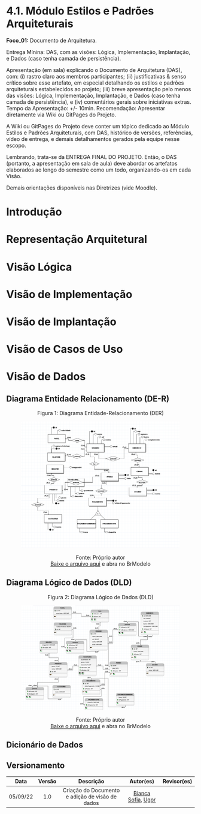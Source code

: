 # 4.1. Módulo Estilos e Padrões Arquiteturais

**Foco_01:** Documento de Arquitetura.

Entrega Mínina: DAS, com as visões: Lógica, Implementação,
Implantação, e Dados (caso tenha camada de persistência).

Apresentação (em sala) explicando o Documento de Arquitetura (DAS), com: (i) rastro claro aos membros participantes; (ii) justificativas & senso crítico sobre esse artefato, em especial detalhando os estilos e padrões arquiteturais estabelecidos ao projeto; (iii) breve apresentação pelo menos das visões: Lógica, Implementação, Implantação, e Dados (caso tenha camada de persistência), e (iv) comentários gerais sobre iniciativas extras. Tempo da Apresentação: +/- 10min. Recomendação: Apresentar diretamente via Wiki ou GitPages do Projeto.

A Wiki ou GitPages do Projeto deve conter um tópico dedicado ao Módulo Estilos e Padrões Arquiteturais, com DAS, histórico de versões, referências, vídeo de entrega, e demais detalhamentos gerados pela equipe nesse escopo.

Lembrando, trata-se da ENTREGA FINAL DO PROJETO. Então, o DAS (portanto, a apresentação em sala de aula) deve abordar os artefatos elaborados ao longo do semestre como um todo, organizando-os em cada Visão.

Demais orientações disponíveis nas Diretrizes (vide Moodle).

# Introdução


# Representação Arquitetural


# Visão Lógica

# Visão de Implementação

# Visão de Implantação

# Visão de Casos de Uso

# Visão de Dados

## Diagrama Entidade Relacionamento (DE-R)
<figure>
  <figcaption style="text-align: center !important">
    Figura 1: Diagrama Entidade-Relacionamento (DER)
  </figcaption>

  ![Diagrama DER](../img/Diagramas/DER.png)

  <figcaption style="text-align: center !important">
    Fonte: Próprio autor<br>
    <a href="../../docs/img/Diagramas/DiagramaEntidadeRelacionamento.brM3" download>Baixe o arquivo aqui</a> e abra no BrModelo
  </figcaption>
</figure>

## Diagrama Lógico de Dados (DLD)

<figure>
  <figcaption style="text-align: center !important">
    Figura 2: Diagrama Lógico de Dados (DLD)
  </figcaption>

  ![Diagrama DLD](../img/Diagramas/DLD.png)

  <figcaption style="text-align: center !important">
    Fonte: Próprio autor<br>
    <a href="../../docs/img/Diagramas/DiagramaLogicoDados.brM3" download>Baixe o arquivo aqui</a> e abra no BrModelo
  </figcaption>
</figure>

## Dicionário de Dados

## Versionamento 

| Data | Versão | Descrição | Autor(es)|Revisor(es)|
|:----:|:------:|:---------:|:--------:|:--------:|
| 05/09/22 | 1.0 | Criação do Documento e adição de visão de dados| [Bianca Sofia](https://github.com/biancasofia), [Ugor](htts://github.com/ubrando)| |
